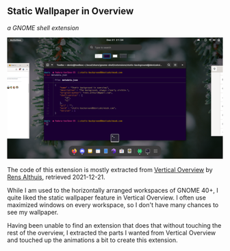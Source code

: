 

## Static Wallpaper in Overview

_a GNOME shell extension_

![In the overview, the wallpaper remains fullscreen and the workspaces have no individual background](screenshot.png)

The code of this extension is mostly extracted from [Vertical Overview][] by
[Rens Althuis][], retrieved 2021-12-21. 

While I am used to the horizontally arranged workspaces of GNOME 40+, I quite
liked the static wallpaper feature in Vertical Overview. I often use maximized
windows on every workspace, so I don't have many chances to see my wallpaper.

Having been unable to find an extension that does that without touching the 
rest of the overview, I extracted the parts I wanted from Vertical Overview and
touched up the animations a bit to create this extension.

[Vertical Overview]: https://github.com/RensAlthuis/vertical-overview
[Rens Althuis]: https://github.com/RensAlthuis
